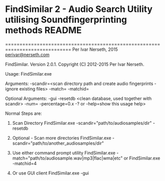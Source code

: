# FindSimilar 2 - Audio Search Utility utilising Soundfingerprinting methods README
=============================================================================
Per Ivar Nerseth, 2015
perivar@nerseth.com

FindSimilar. Version 2.0.1.
Copyright (C) 2012-2015 Per Ivar Nerseth.

Usage: FindSimilar.exe <Arguments>

Arguments:
        -scandir=<scan directory path and create audio fingerprints - ignore existing files>
        -match=<path to the wave file to find matches for>
        -matchid=<database id to the wave file to find matches for>

Optional Arguments:
        -gui    <open up the Find Similar Client GUI>
        -resetdb        <clean database, used together with scandir>
        -num=<number of matches to return when querying>
        -percentage=0.x <percentage above and below duration when querying>
        -? or -help=show this usage help>

Normal Steps are:
1. Scan Directory
FindSimilar.exe -scandir="path/to/audiosamples/dir" -resetdb

2. Optional - Scan more directories
FindSimilar.exe -scandir="path/to/another_audiosamples/dir"

3. Use either command prompt utility
FindSimilar.exe -match="path/to/audiosample.wav|mp3|flac|wma|etc"
or
FindSimilar.exe -matchid=4

4. Or use GUI client
FindSimilar.exe -gui

